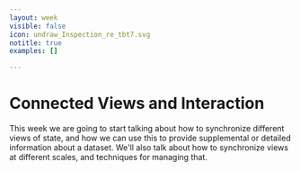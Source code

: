 ```yaml
---
layout: week
visible: false
icon: undraw_Inspection_re_tbt7.svg
notitle: true
examples: []

---
```


# Connected Views and Interaction

This week we are going to start talking about how to synchronize different
views of state, and how we can use this to provide supplemental or detailed
information about a dataset.  We'll also talk about how to synchronize views at
different scales, and techniques for managing that.
